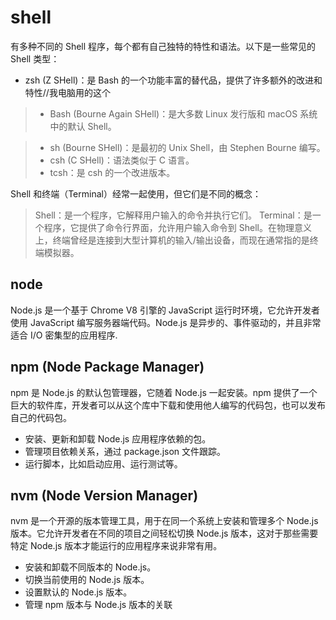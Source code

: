 # shell
有多种不同的 Shell 程序，每个都有自己独特的特性和语法。以下是一些常见的 Shell 类型：
- zsh (Z SHell)：是 Bash 的一个功能丰富的替代品，提供了许多额外的改进和特性//我电脑用的这个

> - Bash (Bourne Again SHell)：是大多数 Linux 发行版和 macOS 系统中的默认 Shell。  

> - sh (Bourne SHell)：是最初的 Unix Shell，由 Stephen Bourne 编写。
> - csh (C SHell)：语法类似于 C 语言。
> - tcsh：是 csh 的一个改进版本。

Shell 和终端（Terminal）经常一起使用，但它们是不同的概念：

> Shell：是一个程序，它解释用户输入的命令并执行它们。
Terminal：是一个程序，它提供了命令行界面，允许用户输入命令到 Shell。在物理意义上，终端曾经是连接到大型计算机的输入/输出设备，而现在通常指的是终端模拟器。

## node
Node.js 是一个基于 Chrome V8 引擎的 JavaScript 运行时环境，它允许开发者使用 JavaScript 编写服务器端代码。Node.js 是异步的、事件驱动的，并且非常适合 I/O 密集型的应用程序.

## npm (Node Package Manager)

npm 是 Node.js 的默认包管理器，它随着 Node.js 一起安装。npm 提供了一个巨大的软件库，开发者可以从这个库中下载和使用他人编写的代码包，也可以发布自己的代码包。
- 安装、更新和卸载 Node.js 应用程序依赖的包。
- 管理项目依赖关系，通过 package.json 文件跟踪。
- 运行脚本，比如启动应用、运行测试等。


## nvm (Node Version Manager)

nvm 是一个开源的版本管理工具，用于在同一个系统上安装和管理多个 Node.js 版本。它允许开发者在不同的项目之间轻松切换 Node.js 版本，这对于那些需要特定 Node.js 版本才能运行的应用程序来说非常有用。
- 安装和卸载不同版本的 Node.js。
- 切换当前使用的 Node.js 版本。
- 设置默认的 Node.js 版本。
- 管理 npm 版本与 Node.js 版本的关联
